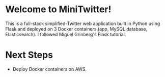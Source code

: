# Welcome to MiniTwitter!
This is a full-stack simplified-Twitter web application built in Python using Flask and deployed on 3 Docker containers (app, MySQL database, Elasticsearch). I followed Miguel Grinberg's Flask tutorial.

# Next Steps
- Deploy Docker containers on AWS.
